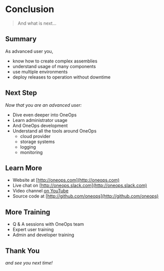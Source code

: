 # Conclusion

> And what is next...


## Summary

As advanced user you,

- know how to create complex assemblies
- understand usage of many components
- use multiple environments
- deploy releases to operation without downtime


## Next Step

<em class="yellow">Now that you are an advanced user:</em>

- Dive even deeper into OneOps
- Learn administrator usage
- And OneOps development
- Understand all the tools around OneOps
  - cloud provider
  - storage systems
  - logging
  - monitoring


## Learn More

- Website at [http://oneops.com](http://oneops.com)
- Live chat on [http://oneops.slack.com](http://oneops.slack.com)
- Video channel [on YouTube](https://www.youtube.com/channel/UCajgVCGqZ2M9RhULR8Q5Iww)
- Source code at [http://github.com/oneops](http://github.com/oneops)


## More Training

- Q & A sessions with OneOps team
- Expert user training
- Admin and developer training


## Thank You

<em class="yellow">and see you next time!</em>
